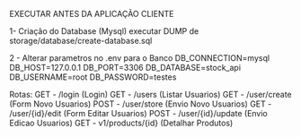 
EXECUTAR ANTES DA APLICAÇÃO CLIENTE

1- Criação do Database (Mysql) executar DUMP de storage/database/create-database.sql

2 - Alterar parametros no .env para o Banco DB_CONNECTION=mysql DB_HOST=127.0.0.1 DB_PORT=3306 DB_DATABASE=stock_api DB_USERNAME=root DB_PASSWORD=testes


Rotas: 
    GET - /login (Login)
    GET - /users (Listar Usuarios)
    GET - /user/create (Form Novo Usuarios)
    POST - /user/store (Envio Novo Usuarios)
    GET - /user/{id}/edit (Form Editar Usuarios)
    POST - /user/{id}/update (Envio Edicao Usuarios)
    GET - v1/products/{id} (Detalhar Produtos)
   
